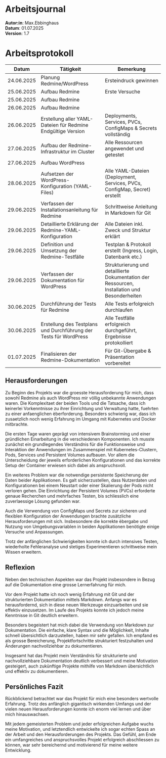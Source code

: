 # Arbeitsjournal
**Autor:in**: Max.Ebbinghaus  
**Datum**: 01.07.2025    
**Version**: 1.7  

# Arbeitsprotokoll 

| Datum       | Tätigkeit                                              | Bemerkung |
|-------------|---------------------------------------------------------|-----------|
| 24.06.2025  | Planung Redmine/WordPress           | Ersteindruck gewinnen |
| 25.06.2025  | Aufbau Redmine              | Erste Versuche |
| 25.06.2025  | Aufbau Redmine            | |
| 26.06.2025  | Aufbau Redmine          |  |
| 26.06.2025  | Erstellung aller YAML-Dateien für Redmine Endgültige Version          | Deployments, Services, PVCs, ConfigMaps & Secrets vollständig |
| 27.06.2025  | Aufbau der Redmine-Infrastruktur im Cluster             | Alle Ressourcen angewendet und getestet |
| 27.06.2025  | Aufbau WordPress       |  |
| 28.06.2025 | Aufsetzen der WordPress-Konfiguration (YAML-Files)         | Alle YAML-Dateien (Deployment, Services, PVCs, ConfigMap, Secret) erstellt |
| 29.06.2025  | Verfassen der Installationsanleitung für Redmine       | Schrittweise Anleitung in Markdown für Git |
| 29.06.2025  | Detaillierte Erklärung der Redmine-YAML-Konfiguration  | Alle Dateien inkl. Zweck und Struktur erklärt |
| 29.06.2025  | Definition und Umsetzung der Redmine-Testfälle         | Testplan & Protokoll erstellt (Ingress, Login, Datenbank etc.) |
| 29.06.2025 | Verfassen der Dokumentation für WordPress        | Strukturierung und detaillierte Dokumentation der Ressourcen, Installation und Besonderheiten |
| 30.06.2025  | Durchführung der Tests für Redmine                     | Alle Tests erfolgreich durchlaufen |
| 30.06.2025 | Erstellung des Testplans und Durchführung der Tests für WordPress | Alle Testfälle erfolgreich durchgeführt, Ergebnisse protokolliert          |
| 01.07.2025  | Finalisieren der Redmine-Dokumentation                 | Für Git-Übergabe & Präsentation vorbereitet |



## Herausforderungen

Zu Beginn des Projekts war die groesste Herausforderung für mich, dass sowohl Redmine als auch WordPress mir völlig unbekannte Anwendungen waren. Die Komplexitaet der beiden Tools und die Tatsache, dass ich keinerlei Vorkenntnisse zu ihrer Einrichtung und Verwaltung hatte, fuehrten zu einer anfaenglichen èberforderung. Besonders schwierig war, dass ich zusaetzlich noch wenig Erfahrung im Umgang mit Kubernetes und Docker mitbrachte.

Die ersten Tage waren geprägt von intensivem Brainstorming und einer gründlichen Einarbeitung in die verschiedenen Komponenten. Ich musste zunächst ein grundlegendes Verständnis für die Funktionsweise und Interaktion der Anwendungen im Zusammenspiel mit Kubernetes-Clustern, Pods, Services und Persistent Volumes aufbauen. Vor allem die Unterscheidung der jeweils erforderlichen Konfigurationen und das korrekte Setup der Container erwiesen sich dabei als anspruchsvoll.

Ein weiteres Problem war die notwendige persistente Speicherung der Daten beider Applikationen. Es galt sicherzustellen, dass Nutzerdaten und Konfigurationen bei einem Neustart oder einer Skalierung der Pods nicht verloren gehen. Die Einrichtung der Persistent Volumes (PVCs) erforderte genaue Recherchen und mehrfaches Testen, bis schliesslich eine zuverlaessige Lösung gefunden war.

Auch die Verwendung von ConfigMaps und Secrets zur sicheren und flexiblen Konfiguration der Anwendungen brachte zusätzliche Herausforderungen mit sich. Insbesondere die korrekte èbergabe und Nutzung von Umgebungsvariablen in beiden Applikationen benötigte einige Versuche und Anpassungen.

Trotz der anfänglichen Schwierigkeiten konnte ich durch intensives Testen, wiederholte Fehleranalyse und stetiges Experimentieren schrittweise mein Wissen erweitern.

## Reflexion

Neben den technischen Aspekten war das Projekt insbesondere in Bezug auf die Dokumentation eine grosse Lernerfahrung für mich.

Vor dem Projekt hatte ich noch wenig Erfahrung mit Git und der strukturierten Dokumentation mittels Markdown. Anfangs war es herausfordernd, sich in diese neuen Werkzeuge einzuarbeiten und sie effektiv einzusetzen. Im Laufe des Projekts konnte ich jedoch meine Kenntnisse in Git deutlich erweitern.

Besonders begeistert hat mich dabei die Verwendung von Markdown zur Dokumentation. Die einfache, klare Syntax und die Möglichkeit, Inhalte schnell übersichtlich darzustellen, haben mir sehr gefallen. Ich empfand es als grosse Bereicherung, Projektfortschritte strukturiert festzuhalten und Änderungen nachvollziehbar zu dokumentieren.

Insgesamt hat das Projekt mein Verständnis für strukturierte und nachvollziehbare Dokumentation deutlich verbessert und meine Motivation gesteigert, auch zukünftige Projekte mithilfe von Markdown übersichtlich und effektiv zu dokumentieren.

## Persönliches Fazit

Rückblickend betrachtet war das Projekt für mich eine besonders wertvolle Erfahrung. Trotz des anfänglich gigantisch wirkenden Umfangs und der vielen neuen Herausforderungen konnte ich enorm viel lernen und über mich hinauswachsen.

Mit jedem gemeisterten Problem und jeder erfolgreichen Aufgabe wuchs meine Motivation, und letztendlich entwickelte ich sogar echten Spass an der Arbeit und den Herausforderungen des Projekts. Das Gefühl, am Ende ein umfangreiches und anspruchsvolles Projekt erfolgreich abschliessen zu können, war sehr bereichernd und motivierend für meine weitere Entwicklung.

